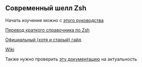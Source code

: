 ## Современный шелл Zsh

Начать изучение можно с [этого руководства](http://alexott.net/ru/writings/zsh/index.html)

[Перевод краткого справочника по
Zsh](http://alexott.net/ru/writings/zsh/zsh-refcard.pdf)

[Официальный (хотя и старый) гайд](http://zsh.sourceforge.net/Guide/zshguide.html)

[Wiki](http://zshwiki.org/home/)

Также нужно проверить [эту документацию](http://bolyai.cs.elte.hu/zsh-manual/zsh_toc.html) на актуальность
